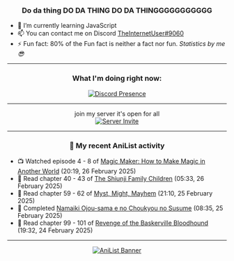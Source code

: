 <div align="center">

### Do da thing DO DA THING DO DA THINGGGGGGGGGGG
</div>

- 🌱 I’m currently learning JavaScript
- 📫 You can contact me on Discord [TheInternetUser#9060](https://discord.com/users/534117072796385300)
- ⚡ Fun fact: 80% of the Fun fact is neither a fact nor fun. _Statistics by me 😎_
<hr>

<div align="center">

### What I'm doing right now:
[![Discord Presence](https://lanyard.cnrad.dev/api/534117072796385300)](https://discord.com/users/534117072796385300)
<hr>

join my server it's open for all <br>
[![Server Invite](https://invidget.switchblade.xyz/bfYgVHxrSs)](https://discord.gg/bfYgVHxrSs)

<hr>
  
### 🌸 My recent AniList activity

</div>

<!-- ANILIST_ACTIVITY:start -->

-   📺 Watched episode 4 - 8 of [Magic Maker: How to Make Magic in Another World](https://anilist.co/anime/179297) (20:19, 26 February 2025)
-   📖 Read chapter 40 - 43 of [The Shiunji Family Children](https://anilist.co/manga/144374) (05:33, 26 February 2025)
-   📖 Read chapter 59 - 62 of [Myst, Might, Mayhem](https://anilist.co/manga/175946) (21:10, 25 February 2025)
-   📖 Completed [Namaiki Ojou-sama e no Choukyou no Susume](https://anilist.co/manga/164110) (08:35, 25 February 2025)
-   📖 Read chapter 99 - 101 of [Revenge of the Baskerville Bloodhound](https://anilist.co/manga/163824) (19:32, 24 February 2025)

<!-- ANILIST_ACTIVITY:end -->
<hr>

<div align="center">

[![AniList Banner](https://img.anili.st/User/929966)](https://anilist.co/user/TheInternetUser)

<!-- ![Profile views](https://gpvc.arturio.dev/TheInternetUse7) Since 2023-01-09 -->
<br>


</div>
